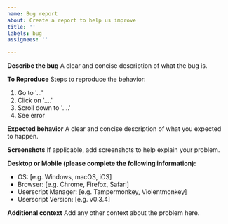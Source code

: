 ```yaml
---
name: Bug report
about: Create a report to help us improve
title: ''
labels: bug
assignees: ''

---
```


**Describe the bug**
A clear and concise description of what the bug is.

**To Reproduce**
Steps to reproduce the behavior:
1. Go to '...'
2. Click on '....'
3. Scroll down to '....'
4. See error

**Expected behavior**
A clear and concise description of what you expected to happen.

**Screenshots**
If applicable, add screenshots to help explain your problem.

**Desktop or Mobile (please complete the following information):**
 - OS: [e.g. Windows, macOS, iOS]
 - Browser: [e.g. Chrome, Firefox, Safari]
 - Userscript Manager: [e.g. Tampermonkey, Violentmonkey]
 - Userscript Version: [e.g. v0.3.4]

**Additional context**
Add any other context about the problem here.
